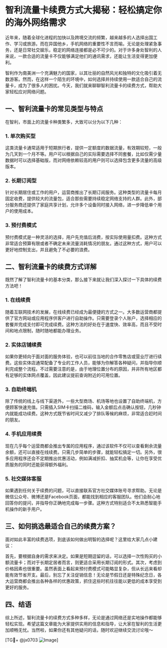# 智利流量卡续费方式大揭秘：轻松搞定你的海外网络需求

近年来，随着全球化进程的加快以及跨境交流的频繁，越来越多的人选择出国工作、学习或旅游。而在异国他乡，手机网络的重要性不言而喻。无论是处理紧急事务，还是日常社交娱乐，稳定的网络连接都是必不可少的。对于许多身处智利的人来说，一款合适的流量卡不仅能够满足他们的通讯需求，还能让生活变得更加便利。

智利作为南美洲一个充满魅力的国家，以其壮丽的自然风光和独特的文化吸引着无数游客。然而，在这样一个陌生的环境中，如何选择并持续使用一款适合自己的流量卡，成为了很多人的困扰。今天，我们就来聊聊智利流量卡的续费方式，帮助大家轻松应对网络问题。

## 一、智利流量卡的常见类型与特点

在智利，市面上的流量卡种类繁多，大致可以分为以下几种：

### 1. 单次购买型
这类流量卡通常适用于短期旅行者，提供一定额度的数据流量，有效期较短，一般为几天到一个月不等。用户可以根据自己的实际需要选择不同套餐，比如仅需少量数据时可以选择基础版，而对网络依赖较高的用户则可以选择包含更多流量的高级版本。

### 2. 长期订阅型
针对长期居住或工作的用户，运营商推出了长期订阅服务。这种类型的流量卡每月固定收费，提供较大的流量包，适合那些需要持续稳定网络支持的人群。此外，部分服务商还提供了家庭共享计划，允许多个设备同时接入网络，进一步降低单个用户的使用成本。

### 3. 预付费模式
预付费模式是一种灵活的选择，用户先充值后消费，按实际使用量扣费。这种方式非常适合预算有限或者不确定未来流量消耗情况的朋友。通过这种方式，用户可以更好地控制支出，并且避免了不必要的浪费。

## 二、智利流量卡的续费方式详解

既然了解了智利流量卡的基本分类，那么接下来就让我们深入探讨一下具体的续费方法吧！

### 1. 在线续费
随着互联网技术的发展，在线续费已经成为最便捷的方式之一。大多数运营商都提供了官方网站或应用程序供客户进行自助操作。只需要登录个人账户，选择相应的套餐并完成支付即可完成续费。这种方法的好处在于速度快、效率高，而且不受时间和地点限制，随时随地都能办理业务。

### 2. 实体店铺续费
如果你更倾向于面对面的服务体验，也可以前往当地的合作零售店或营业厅进行续费。这些实体店通常配备了专业的工作人员，能够为你解答各种疑问，并指导你顺利完成整个流程。不过需要注意的是，由于地理位置分布的原因，并非所有地区都有足够的实体网点覆盖，因此建议提前查询附近的可用位置。

### 3. 自助终端机
除了传统的线上与线下渠道外，一些大型商场、机场等地也设置了自助终端机，方便顾客快速充值。只需插入SIM卡扫描二维码，输入金额后点击确认按钮，几秒钟内就能成功续费。这种方式既节省时间又减少了排队等候的麻烦，非常适合赶时间的朋友。

### 4. 手机应用续费
现在几乎每个运营商都会推出专属的应用程序，通过该软件不仅可以查看剩余流量余额，还可以直接在线续费。只需几步简单的步骤，就能轻松搞定一切。另外，很多应用程序还会不定期推出优惠活动，例如满减折扣、抽奖机会等，让你在享受优质服务的同时还能获得额外福利。

### 5. 社交媒体客服
如果遇到任何关于续费的问题，可以直接联系官方社交媒体账号寻求帮助。无论是微信公众号、微博还是Facebook页面，都能找到相应的客服团队。他们会耐心地回答你的提问，并指导你正确地完成每一步骤。这种方式特别适合不太熟悉智能手机操作的新手用户。

## 三、如何挑选最适合自己的续费方案？

面对如此丰富的续费选项，到底该如何做出明智的选择呢？这里给大家几点小建议：

首先，要根据自身的需求来决定。如果是短期逗留的话，可以选择一次性购买的小额流量卡；而对于长期定居者而言，则更适合采用长期订阅的形式。其次，考虑到价格因素也很重要。虽然表面上看起来预付费模式可能略显复杂，但从长远来看却能有效节省开支。最后，别忘了关注促销信息！无论是节假日还是特殊纪念日，各大运营商都会推出各种各样的优惠政策，抓住这些时机往往能以更低的成本享受到更好的服务。

## 四、结语

综上所述，智利流量卡的续费方式多种多样，无论是通过网络还是实地操作都能够轻松实现。希望这篇文章能为大家提供实用的信息和指导，让大家在智利的生活更加顺畅无忧。当然啦，如果你还有其他疑问的话，随时欢迎继续交流讨论哦～

[TG💪+ @jx0703 ![Image](https://github.com/user-attachments/assets/dbca1d08-cadb-493c-b0ec-ad6f7a83f270)]